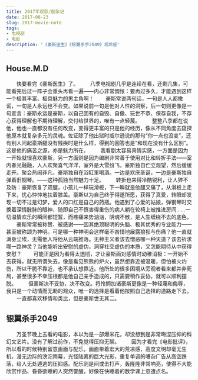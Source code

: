 ```yaml
---
title: 2017年观影/剧杂记
date: 2017-08-23
slug: 2017-movie-note
tags:
- 电视剧
- 电影
description: '《豪斯医生》《银翼杀手2049》观后感'
---
```


## House.M.D

　　快要看完《豪斯医生》了。
　　八季电视剧几乎是连续在看，还剩几集，可能看完后过一阵子会重头再看一遍——内心非常惆怅：要再过多久，才能遇到这样一个极其丰富、极具魅力的男主角啊！
　　豪斯常说两句话，一句是人人都撒谎，一句是人永远也不会变。如果说前一句是他对人性的洞察，后一句则更像是一句宣言：豪斯永远是豪斯，以自己固有的自毁、自傲、玩世不恭、保存自我，不存心获得理解也不期待理解，交付给世界的，唯有一点轻蔑。
　　整整八季都在说他，他也一直都没有任何改变，变得更丰富的只是他的经历，像从不同角度去窥探他原本就复杂多元的灵魂。佐证除了他出狱时威尔逊说的那句“你一点也没变”，还有别人问起豪斯腿没有残疾时是什么样，得到的回答也是“和现在没有什么区别”。这是他的痛苦之源，亦是魅力所在。
　　我看剧太容易真情实感，一方面是因为一开始就很喜欢豪斯，另一方面则是因为编剧非常善于使用对比和转折手法——室内春光融融，人人欢聚喜气洋洋，室外是大雪纷飞，豪斯独自伫立观望，然后缓缓走开。聚会热闹非凡，豪斯独自在浴缸里喝酒。一边是欢庆圣诞，一边是豪斯独自弹着旧钢琴。——这种孤独当然魅力十足。
　　转折也来得冷酷锐利，让人猝不及防：豪斯恢复了双腿，小孩儿一样玩滑板，下一瞬就是他腿又痛了，从滑板上走下来，忧心忡忡地扶着膝盖。豪斯以为自己终于得遂所愿，获得了真爱，转眼却发现一切不过是幻梦，爱人的口红是自己的药瓶。他遇到了心爱的姑娘，弹钢琴时交换着深情脉脉的眼神，随即自己不慎害得重伤的病人躺在轮椅上被推进房间……一切温情欢乐的瞬间都短暂，而疼痛来势汹汹，阴魂不散，是人生缠绕不去的底色。
　　豪斯常常被称赞、被感谢——因其绝顶聪明的头脑、极其优秀的专业能力——甚至被称颂为神明。可是哪一种神明会这样毫不吝惜地展露狼狈与伤痛？他一直就满身尘埃，无需他人将他从云端推落。无神主义者该去憎恶哪一种天道？该去祈求哪一路神灵？当他能听出安慰的虚伪，洞穿社交虚伪的本质，又怎能期待从中获得安慰？
　　可能正是因为看得太透彻，才让豪斯面对感情时幼稚消极：一开始不去获得，就无所谓失去，像是看见熊熊的炉火，虽然想靠近被温暖，但怕被火灼伤，所以干脆不靠近，也不承认想靠近。他所处的很多困境从旁观者看来都并非死局，甚至很多不幸压根都是他自己亲手造成的，只需要稍作妥协，就可以顺利摆脱。
　　但豪斯决不妥协，决不改变。将怜悯加诸豪斯更像是一种轻蔑和侮辱，我只是一个动情而无助的观众，唯一的选择是看着他按照自己选择的道路走下去。
　　一直都喜欢移情和类比，但是豪斯世无其二。

## 银翼杀手2049

　　万圣节晚上去看的电影，本以为是一部爆米花，却没想到是非常晦涩压抑的科幻文艺片。没有了解过前作，不免觉得压抑无聊。
 　　因为才看完《电影批评》，所以看的时候特别留意画面与配乐，画面带着宏大的荒凉感，高度文明却毫无生机，漫无边际的滂沱雨幕，光怪陆离的巨大光影，重复单调的嘈杂广告从高空跌落，给人无处遁逃的压抑感。配乐则是间或击打声，轰隆隆非常响亮，使得不大能欣赏作品、昏昏欲睡的人突然警醒，好像在快睡着的数学课上忽遭点名。
　


